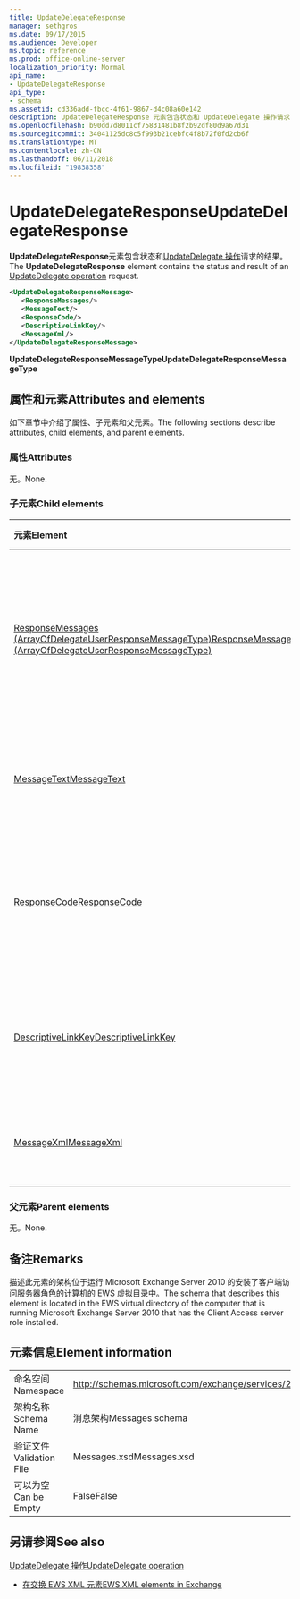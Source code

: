 ```yaml
---
title: UpdateDelegateResponse
manager: sethgros
ms.date: 09/17/2015
ms.audience: Developer
ms.topic: reference
ms.prod: office-online-server
localization_priority: Normal
api_name:
- UpdateDelegateResponse
api_type:
- schema
ms.assetid: cd336add-fbcc-4f61-9867-d4c08a60e142
description: UpdateDelegateResponse 元素包含状态和 UpdateDelegate 操作请求的结果。
ms.openlocfilehash: b90dd7d8011cf75831481b8f2b92df80d9a67d31
ms.sourcegitcommit: 34041125dc8c5f993b21cebfc4f8b72f0fd2cb6f
ms.translationtype: MT
ms.contentlocale: zh-CN
ms.lasthandoff: 06/11/2018
ms.locfileid: "19838358"
---
```

# <a name="updatedelegateresponse"></a><span data-ttu-id="e9cbe-103">UpdateDelegateResponse</span><span class="sxs-lookup"><span data-stu-id="e9cbe-103">UpdateDelegateResponse</span></span>

<span data-ttu-id="e9cbe-104">**UpdateDelegateResponse**元素包含状态和[UpdateDelegate 操作](updatedelegate-operation.md)请求的结果。</span><span class="sxs-lookup"><span data-stu-id="e9cbe-104">The **UpdateDelegateResponse** element contains the status and result of an [UpdateDelegate operation](updatedelegate-operation.md) request.</span></span> 
  
```xml
<UpdateDelegateResponseMessage>
   <ResponseMessages/>
   <MessageText/>
   <ResponseCode/>
   <DescriptiveLinkKey/>
   <MessageXml/>
</UpdateDelegateResponseMessage>
```

 <span data-ttu-id="e9cbe-105">**UpdateDelegateResponseMessageType**</span><span class="sxs-lookup"><span data-stu-id="e9cbe-105">**UpdateDelegateResponseMessageType**</span></span>
## <a name="attributes-and-elements"></a><span data-ttu-id="e9cbe-106">属性和元素</span><span class="sxs-lookup"><span data-stu-id="e9cbe-106">Attributes and elements</span></span>

<span data-ttu-id="e9cbe-107">如下章节中介绍了属性、子元素和父元素。</span><span class="sxs-lookup"><span data-stu-id="e9cbe-107">The following sections describe attributes, child elements, and parent elements.</span></span>
  
### <a name="attributes"></a><span data-ttu-id="e9cbe-108">属性</span><span class="sxs-lookup"><span data-stu-id="e9cbe-108">Attributes</span></span>

<span data-ttu-id="e9cbe-109">无。</span><span class="sxs-lookup"><span data-stu-id="e9cbe-109">None.</span></span>
  
### <a name="child-elements"></a><span data-ttu-id="e9cbe-110">子元素</span><span class="sxs-lookup"><span data-stu-id="e9cbe-110">Child elements</span></span>

|<span data-ttu-id="e9cbe-111">**元素**</span><span class="sxs-lookup"><span data-stu-id="e9cbe-111">**Element**</span></span>|<span data-ttu-id="e9cbe-112">**说明**</span><span class="sxs-lookup"><span data-stu-id="e9cbe-112">**Description**</span></span>|
|:-----|:-----|
|[<span data-ttu-id="e9cbe-113">ResponseMessages (ArrayOfDelegateUserResponseMessageType)</span><span class="sxs-lookup"><span data-stu-id="e9cbe-113">ResponseMessages (ArrayOfDelegateUserResponseMessageType)</span></span>](responsemessages-arrayofdelegateuserresponsemessagetype.md) <br/> |<span data-ttu-id="e9cbe-114">包含为 Exchange Web 服务代理管理请求的响应消息。</span><span class="sxs-lookup"><span data-stu-id="e9cbe-114">Contains the response messages for an Exchange Web Services delegate management request.</span></span>  <br/> |
|[<span data-ttu-id="e9cbe-115">MessageText</span><span class="sxs-lookup"><span data-stu-id="e9cbe-115">MessageText</span></span>](messagetext.md) <br/> |<span data-ttu-id="e9cbe-116">提供的响应状态的文本说明。</span><span class="sxs-lookup"><span data-stu-id="e9cbe-116">Provides a text description of the status of the response.</span></span>  <br/> |
|[<span data-ttu-id="e9cbe-117">ResponseCode</span><span class="sxs-lookup"><span data-stu-id="e9cbe-117">ResponseCode</span></span>](responsecode.md) <br/> |<span data-ttu-id="e9cbe-118">提供标识的特定错误的请求时遇到的错误代码。</span><span class="sxs-lookup"><span data-stu-id="e9cbe-118">Provides an error code that identifies the specific error that the request encountered.</span></span>  <br/> |
|[<span data-ttu-id="e9cbe-119">DescriptiveLinkKey</span><span class="sxs-lookup"><span data-stu-id="e9cbe-119">DescriptiveLinkKey</span></span>](descriptivelinkkey.md) <br/> |<span data-ttu-id="e9cbe-120">当前未使用，供将来使用。</span><span class="sxs-lookup"><span data-stu-id="e9cbe-120">Currently unused and is reserved for future use.</span></span> <span data-ttu-id="e9cbe-121">它包含的值为 0。</span><span class="sxs-lookup"><span data-stu-id="e9cbe-121">It contains a value of 0.</span></span>  <br/> |
|[<span data-ttu-id="e9cbe-122">MessageXml</span><span class="sxs-lookup"><span data-stu-id="e9cbe-122">MessageXml</span></span>](messagexml.md) <br/> |<span data-ttu-id="e9cbe-123">提供了其他错误响应信息。</span><span class="sxs-lookup"><span data-stu-id="e9cbe-123">Provides additional error response information.</span></span>  <br/> |
   
### <a name="parent-elements"></a><span data-ttu-id="e9cbe-124">父元素</span><span class="sxs-lookup"><span data-stu-id="e9cbe-124">Parent elements</span></span>

<span data-ttu-id="e9cbe-125">无。</span><span class="sxs-lookup"><span data-stu-id="e9cbe-125">None.</span></span>
  
## <a name="remarks"></a><span data-ttu-id="e9cbe-126">备注</span><span class="sxs-lookup"><span data-stu-id="e9cbe-126">Remarks</span></span>

<span data-ttu-id="e9cbe-127">描述此元素的架构位于运行 Microsoft Exchange Server 2010 的安装了客户端访问服务器角色的计算机的 EWS 虚拟目录中。</span><span class="sxs-lookup"><span data-stu-id="e9cbe-127">The schema that describes this element is located in the EWS virtual directory of the computer that is running Microsoft Exchange Server 2010 that has the Client Access server role installed.</span></span>
  
## <a name="element-information"></a><span data-ttu-id="e9cbe-128">元素信息</span><span class="sxs-lookup"><span data-stu-id="e9cbe-128">Element information</span></span>

|||
|:-----|:-----|
|<span data-ttu-id="e9cbe-129">命名空间</span><span class="sxs-lookup"><span data-stu-id="e9cbe-129">Namespace</span></span>  <br/> |http://schemas.microsoft.com/exchange/services/2006/messages  <br/> |
|<span data-ttu-id="e9cbe-130">架构名称</span><span class="sxs-lookup"><span data-stu-id="e9cbe-130">Schema Name</span></span>  <br/> |<span data-ttu-id="e9cbe-131">消息架构</span><span class="sxs-lookup"><span data-stu-id="e9cbe-131">Messages schema</span></span>  <br/> |
|<span data-ttu-id="e9cbe-132">验证文件</span><span class="sxs-lookup"><span data-stu-id="e9cbe-132">Validation File</span></span>  <br/> |<span data-ttu-id="e9cbe-133">Messages.xsd</span><span class="sxs-lookup"><span data-stu-id="e9cbe-133">Messages.xsd</span></span>  <br/> |
|<span data-ttu-id="e9cbe-134">可以为空</span><span class="sxs-lookup"><span data-stu-id="e9cbe-134">Can be Empty</span></span>  <br/> |<span data-ttu-id="e9cbe-135">False</span><span class="sxs-lookup"><span data-stu-id="e9cbe-135">False</span></span>  <br/> |
   
## <a name="see-also"></a><span data-ttu-id="e9cbe-136">另请参阅</span><span class="sxs-lookup"><span data-stu-id="e9cbe-136">See also</span></span>



[<span data-ttu-id="e9cbe-137">UpdateDelegate 操作</span><span class="sxs-lookup"><span data-stu-id="e9cbe-137">UpdateDelegate operation</span></span>](updatedelegate-operation.md)


- [<span data-ttu-id="e9cbe-138">在交换 EWS XML 元素</span><span class="sxs-lookup"><span data-stu-id="e9cbe-138">EWS XML elements in Exchange</span></span>](ews-xml-elements-in-exchange.md)

